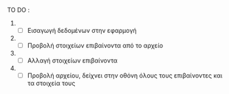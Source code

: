 TO DO :
1. - [ ] Εισαγωγή δεδομένων στην εφαρμογή 
2. - [ ] Προβολή στοιχείων επιβαίνοντα από το αρχείο
3. - [ ] Αλλαγή στοιχείων επιβαίνοντα
4.  - [ ] Προβολή αρχείου, δείχνει στην οθόνη όλους τους επιβαίνοντες και τα στοιχεία τους
